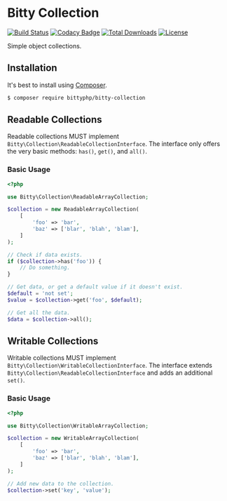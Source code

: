 # Bitty Collection

[![Build Status](https://travis-ci.org/bittyphp/bitty-collection.svg?branch=master)](https://travis-ci.org/bittyphp/bitty-collection)
[![Codacy Badge](https://api.codacy.com/project/badge/Coverage/ddaa03082f9e455a85d747eda2e2160b)](https://www.codacy.com/app/bittyphp/bitty-collection)
[![Total Downloads](https://poser.pugx.org/bittyphp/bitty-collection/downloads)](https://packagist.org/packages/bittyphp/bitty-collection)
[![License](https://poser.pugx.org/bittyphp/bitty-collection/license)](https://packagist.org/packages/bittyphp/bitty-collection)

Simple object collections.

## Installation

It's best to install using [Composer](https://getcomposer.org/).

```sh
$ composer require bittyphp/bitty-collection
```

## Readable Collections

Readable collections MUST implement `Bitty\Collection\ReadableCollectionInterface`. The interface only offers the very basic methods: `has()`, `get()`, and `all()`.

### Basic Usage

```php
<?php

use Bitty\Collection\ReadableArrayCollection;

$collection = new ReadableArrayCollection(
    [
        'foo' => 'bar',
        'baz' => ['blar', 'blah', 'blam'],
    ]
);

// Check if data exists.
if ($collection->has('foo')) {
    // Do something.
}

// Get data, or get a default value if it doesn't exist.
$default = 'not set';
$value = $collection->get('foo', $default);

// Get all the data.
$data = $collection->all();

```

## Writable Collections

Writable collections MUST implement `Bitty\Collection\WritableCollectionInterface`. The interface extends `Bitty\Collection\ReadableCollectionInterface` and adds an additional `set()`.

### Basic Usage

```php
<?php

use Bitty\Collection\WritableArrayCollection;

$collection = new WritableArrayCollection(
    [
        'foo' => 'bar',
        'baz' => ['blar', 'blah', 'blam'],
    ]
);

// Add new data to the collection.
$collection->set('key', 'value');

```
